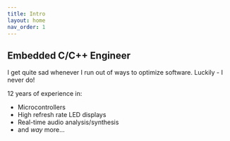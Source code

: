 ```yaml
---
title: Intro
layout: home
nav_order: 1
---
```


## Embedded C/C++ Engineer

I get quite sad whenever I run out of ways to optimize software. Luckily - I never do!

12 years of experience in:

- Microcontrollers
- High refresh rate LED displays
- Real-time audio analysis/synthesis
- and *way* more...
